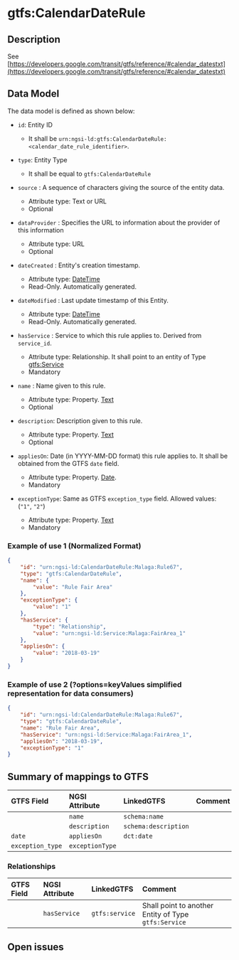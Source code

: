 # gtfs:CalendarDateRule

## Description

See
[https://developers.google.com/transit/gtfs/reference/#calendar_datestxt](https://developers.google.com/transit/gtfs/reference/#calendar_datestxt)

## Data Model

The data model is defined as shown below:

-   `id`: Entity ID

    -   It shall be
        `urn:ngsi-ld:gtfs:CalendarDateRule:<calendar_date_rule_identifier>`.

-   `type`: Entity Type

    -   It shall be equal to `gtfs:CalendarDateRule`

- `source` : A sequence of characters giving the source of the entity data.
  - Attribute type: Text or URL
  - Optional

- `dataProvider` : Specifies the URL to information about the provider of this information
  - Attribute type: URL
  - Optional

-   `dateCreated` : Entity's creation timestamp.

    -   Attribute type: [DateTime](https://schema.org/DateTime)
    -   Read-Only. Automatically generated.

-   `dateModified` : Last update timestamp of this Entity.

    -   Attribute type: [DateTime](https://schema.org/DateTime)
    -   Read-Only. Automatically generated.

-   `hasService` : Service to which this rule applies to. Derived from
    `service_id`.

    -   Attribute type: Relationship. It shall point to an entity of Type
        [gtfs:Service](../../Service/doc/spec.md)
    -   Mandatory

-   `name` : Name given to this rule.

    -   Attribute type: Property. [Text](https://schema.org/Text)
    -   Optional

-   `description`: Description given to this rule.

    -   Attribute type: Property. [Text](https://schema.org/Text)
    -   Optional

-   `appliesOn`: Date (in YYYY-MM-DD format) this rule applies to. It shall be
    obtained from the GTFS `date` field.

    -   Attribute type: Property. [Date](https://schema.org/Date).
    -   Mandatory

-   `exceptionType`: Same as GTFS `exception_type` field. Allowed values:
    (`"1"`, `"2"`)
    -   Attribute type: Property. [Text](https://schema.org/Text)
    -   Mandatory

### Example of use 1 (Normalized Format)

```json
{
    "id": "urn:ngsi-ld:CalendarDateRule:Malaga:Rule67",
    "type": "gtfs:CalendarDateRule",
    "name": {
        "value": "Rule Fair Area"
    },
    "exceptionType": {
        "value": "1"
    },
    "hasService": {
        "type": "Relationship",
        "value": "urn:ngsi-ld:Service:Malaga:FairArea_1"
    },
    "appliesOn": {
        "value": "2018-03-19"
    }
}
```

### Example of use 2 (?options=keyValues simplified representation for data consumers)

```json
{
    "id": "urn:ngsi-ld:CalendarDateRule:Malaga:Rule67",
    "type": "gtfs:CalendarDateRule",
    "name": "Rule Fair Area",
    "hasService": "urn:ngsi-ld:Service:Malaga:FairArea_1",
    "appliesOn": "2018-03-19",
    "exceptionType": "1"
}
```

## Summary of mappings to GTFS

| GTFS Field       | NGSI Attribute  | LinkedGTFS           | Comment |
| :--------------- | :-------------- | :------------------- | :------ |
|                  | `name`          | `schema:name`        |         |
|                  | `description`   | `schema:description` |         |
| `date`           | `appliesOn`     | `dct:date`           |         |
| `exception_type` | `exceptionType` |                      |         |

### Relationships

| GTFS Field | NGSI Attribute | LinkedGTFS     | Comment                                              |
| :--------- | :------------- | :------------- | :--------------------------------------------------- |
|            | `hasService`   | `gtfs:service` | Shall point to another Entity of Type `gtfs:Service` |

## Open issues
